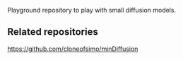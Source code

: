 Playground repository to play with small diffusion models.

## Related repositories
https://github.com/cloneofsimo/minDiffusion

